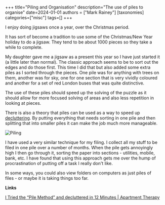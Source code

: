 +++
title="Piling and Organisation"
description="The use of piles to organise"
date=2024-01-01
authors = ["Mark Rainey"]
[taxonomies]
categories=["misc"]
tags=[]
+++

I enjoy doing jigsaws once a year, over the Christmas period.

<!-- more -->

It has sort of become a tradition to use some of the Christmas/New Year holiday to do a jigsaw. They tend to be about 1000 pieces so they take a while to complete.

My daughter gave me a jigsaw as a present this year so I have just started it (a little later than normal). The classic approach seems to be to sort out the edges and do those first. This time I did that but also added some extra piles as I sorted through the pieces. One pile was for anything with trees on them, another was for sky, one for one section that is very vividly coloured and another for a set of red London buses that was quite distinctive.

The use of these piles should speed up the solving of the puzzle as it should allow for more focused solving of areas and also less repetition in looking at pieces.

There is also a theory that piles can be used as a way to speed up [decluttering](https://www.apartmenttherapy.com/pile-method-for-decluttering-37354852). By putting everything that needs sorting in one pile and then splitting that into smaller piles it can make the job much more manageable. 

<img src="/posts/Piling.png" title="Piling" class="mid-image"></img>

I have used a very similar technique for my filing. I collect all my stuff to be filed in one pile over a number of months. When the pile gets annoyingly high I then go through it, sorting the paper into sections - utilities, mobile, bank, etc. I have found that using this approach gets me over the hump of procrastination of putting off a task I really don't like.

In some ways, you could also view folders on computers as just piles of files - or maybe it is taking things too far.

__Links__

[I Tried the “Pile Method” and decluttered in 12 Minutes | Apartment Therapy](https://www.apartmenttherapy.com/pile-method-for-decluttering-37354852)
